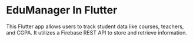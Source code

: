 # EduManager In Flutter
 This Flutter app allows users to track student data like courses, teachers, and CGPA. It utilizes a Firebase REST API to store and retrieve information.
